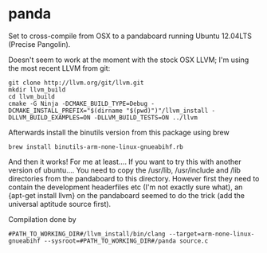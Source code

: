 panda
=====

Set to cross-compile from OSX to a pandaboard running Ubuntu 12.04LTS (Precise Pangolin).

Doesn't seem to work at the moment with the stock OSX LLVM; I'm using the most recent LLVM from git:

    git clone http://llvm.org/git/llvm.git
    mkdir llvm_build
    cd llvm_build
    cmake -G Ninja -DCMAKE_BUILD_TYPE=Debug -DCMAKE_INSTALL_PREFIX="$(dirname "$(pwd)")"/llvm_install -DLLVM_BUILD_EXAMPLES=ON -DLLVM_BUILD_TESTS=ON ../llvm

Afterwards install the binutils version from this package using brew

    brew install binutils-arm-none-linux-gnueabihf.rb

And then it works! For me at least.... If you want to try this with another version of ubuntu.... You need to copy the /usr/lib, /usr/include and /lib directories from the pandaboard to this directory.
However first they need to contain the development headerfiles etc (I'm not exactly sure what), an {apt-get install llvm} on the pandaboard seemed to do the trick (add the universal aptitude source first).

Compilation done by

    #PATH_TO_WORKING_DIR#/llvm_install/bin/clang --target=arm-none-linux-gnueabihf --sysroot=#PATH_TO_WORKING_DIR#/panda source.c
